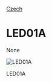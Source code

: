 
[Czech](./README.cs.md)
<!--- module --->
# LED01A
<!--- Emodule --->

<!--- subtitle --->None<!--- Esubtitle --->

![LED01A](/home/roman/repos/Modules/human_interface/LED01A/doc/img/LED01A_big.jpg)

<!--- description --->LED01A<!--- Edescription --->
            